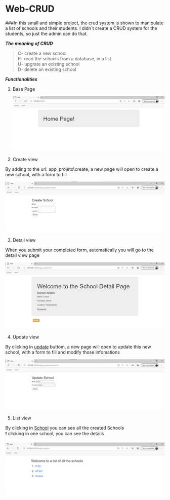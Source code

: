 # Web-CRUD

###In this small and simple project, the crud system is shown to manipulate a list of schools and their students. I didn´t create a CRUD system for the students, so just the admin can do that.

***The meaning of CRUD***
> C- create a new school \
> R- read the schools from a database, in a list. \
> U- upgrate an existing school \
> D- delete an existing school


***Functionalities***
1. Base Page

   <img src="projeto/school_1.png"  width=600>
   
2. Create view

By adding to the url: app_projeto\create, a new page will open to create a new school, with a form to fill

   <img src="projeto/school_2.png"  width=600>
   
3. Detail view
 
When you submit your completed form, automatically you will go to the detail view page

   <img src="projeto/school_3.png"  width=600>

4. Update view

By clicking in [update](#) buttom, a new page will open to update this new school, with a form to fill and modify those infomations

   <img src="projeto/school_4.png"  width=600>
   
5. List view

By clicking in [School](#) you can see all the created Schools \
:heavy_exclamation_mark: clicking in one school, you can see the details

   <img src="projeto/school_5.png"  width=600>


